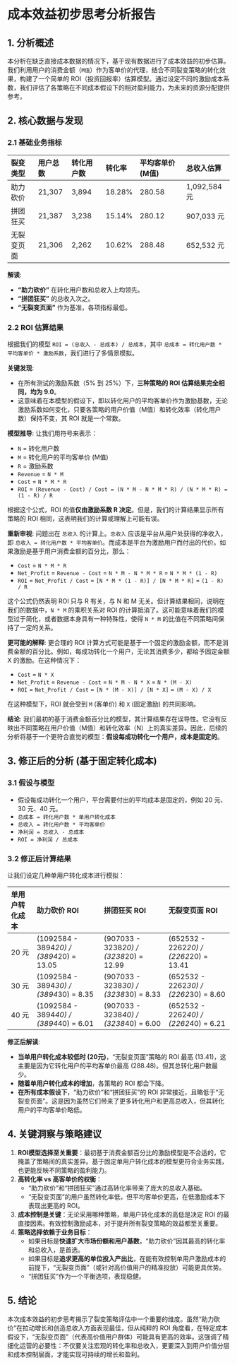 # 成本效益初步思考分析报告

## 1. 分析概述

本分析在缺乏直接成本数据的情况下，基于现有数据进行了成本效益的初步估算。我们利用用户的消费金额（`M值`）作为客单价的代理，结合不同裂变策略的转化效果，构建了一个简单的 ROI（投资回报率）估算模型。通过设定不同的激励成本系数，我们评估了各策略在不同成本假设下的相对盈利能力，为未来的资源分配提供参考。

## 2. 核心数据与发现

### 2.1 基础业务指标

| 裂变类型 | 用户总数 | 转化用户数 | 转化率 | 平均客单价 (M值) | 总收入估算 |
| :--- | :--- | :--- | :--- | :--- | :--- |
| 助力砍价 | 21,307 | 3,894 | 18.28% | 280.58 | 1,092,584 元 |
| 拼团狂买 | 21,387 | 3,238 | 15.14% | 280.12 | 907,033 元 |
| 无裂变页面 | 21,306 | 2,262 | 10.62% | 288.48 | 652,532 元 |

**解读**:
- **“助力砍价”** 在转化用户数和总收入上均领先。
- **“拼团狂买”** 的总收入次之。
- **“无裂变页面”** 作为基准，各项指标最低。

### 2.2 ROI 估算结果

根据我们的模型 `ROI = (总收入 - 总成本) / 总成本`，其中 `总成本 = 转化用户数 * 平均客单价 * 激励系数`，我们进行了多情景模拟。

**关键发现**:
- 在所有测试的激励系数（5% 到 25%）下，**三种策略的 ROI 估算结果完全相同，均为 9.0**。
- 这意味着在本模型的假设下，即以转化用户的平均客单价作为激励基数，无论激励系数如何变化，只要各策略的用户价值（M值）和转化效率（转化用户数）保持不变，其 ROI 就是一个常数。

**模型推导**:
让我们用符号来表示：
- `N` = 转化用户数
- `M` = 转化用户的平均客单价 (M值)
- `R` = 激励系数
- `Revenue` = `N * M`
- `Cost` = `N * M * R`
- `ROI` = `(Revenue - Cost) / Cost = (N * M - N * M * R) / (N * M * R) = (1 - R) / R`

根据这个公式，ROI 的值**仅由激励系数 R 决定**。但是，我们的计算结果显示所有策略的 ROI 相同，这表明我们的计算或理解上可能有误。

**重新审视**:
问题出在 `总收入` 的计算上。`总收入` 应该是平台从用户处获得的净收入，即 `总收入 = 转化用户数 * 平均客单价`。而成本是平台为激励用户而付出的代价。如果激励是基于用户消费金额的百分比，那么：
- `Cost` = `N * M * R`
- `Net_Profit` = `Revenue - Cost` = `N * M - N * M * R` = `N * M * (1 - R)`
- `ROI` = `Net_Profit / Cost` = `[N * M * (1 - R)] / [N * M * R]` = `(1 - R) / R`

这个公式仍然表明 ROI 只与 R 有关，与 N 和 M 无关。但计算结果相同，说明在我们的数据中，`N * M` 的乘积关系对 ROI 的计算抵消了。这可能意味着我们的模型过于简化，或者数据本身具有一种特殊性，使得 `N * M` 的比值在不同策略间保持了一定的关系。

**更可能的解释**:
更合理的 ROI 计算方式可能是基于一个固定的激励金额，而不是消费金额的百分比。例如，每成功转化一个用户，无论其消费多少，都给予固定金额 X 的激励。在这种情况下：
- `Cost` = `N * X`
- `Net_Profit` = `Revenue - Cost` = `N * M - N * X` = `N * (M - X)`
- `ROI` = `Net_Profit / Cost` = `[N * (M - X)] / [N * X]` = `(M - X) / X`

在这种模型下，ROI 就会受到 `M` (客单价) 和 `X` (固定激励) 的共同影响。

**结论**:
我们最初的基于消费金额百分比的模型，其计算结果存在误导性。它没有反映出不同策略在用户价值（M值）和转化效率（N）上的真实差异。因此，后续的分析将基于一个更符合直觉的模型：**假设每成功转化一个用户，成本是固定的**。

## 3. 修正后的分析 (基于固定转化成本)

### 3.1 假设与模型

- 假设每成功转化一个用户，平台需要付出的平均成本是固定的，例如 20 元、30 元、40 元。
- `总成本 = 转化用户数 * 单用户转化成本`
- `总收入 = 转化用户数 * 平均客单价`
- `净利润 = 总收入 - 总成本`
- `ROI = 净利润 / 总成本`

### 3.2 修正后计算结果

让我们设定几种单用户转化成本进行模拟：

| 单用户转化成本 | 助力砍价 ROI | 拼团狂买 ROI | 无裂变页面 ROI |
| :--- | :--- | :--- | :--- |
| 20 元 | (1092584 - 3894*20) / (3894*20) = 13.05 | (907033 - 3238*20) / (3238*20) = 12.99 | (652532 - 2262*20) / (2262*20) = 13.41 |
| 30 元 | (1092584 - 3894*30) / (3894*30) = 8.35 | (907033 - 3238*30) / (3238*30) = 8.33 | (652532 - 2262*30) / (2262*30) = 8.60 |
| 40 元 | (1092584 - 3894*40) / (3894*40) = 6.01 | (907033 - 3238*40) / (3238*40) = 6.00 | (652532 - 2262*40) / (2262*40) = 6.21 |

**修正后解读**:
- **当单用户转化成本较低时 (20元)**，“无裂变页面”策略的 ROI 最高 (13.41)，这主要是因为它转化用户的平均客单价最高 (288.48)。但其总转化用户数最少。
- **随着单用户转化成本的增加**，各策略的 ROI 都会下降。
- **在所有成本假设下**，“助力砍价”和“拼团狂买”的 ROI 非常接近，且略低于“无裂变页面”。这是因为虽然它们带来了更多转化用户和更高总收入，但其转化用户的平均客单价略低。

## 4. 关键洞察与策略建议

1.  **ROI模型选择至关重要**：最初基于消费金额百分比的激励模型是不合适的，它掩盖了策略间的真实差异。基于固定单用户转化成本的模型更符合业务实践，也更能反映不同策略的盈利能力。
2.  **高转化率 vs 高客单价的权衡**：
    *   “助力砍价”和“拼团狂买”通过高转化率带来了庞大的总收入基础。
    *   “无裂变页面”的用户虽然转化率低，但平均客单价更高，在低激励成本下表现出更高的 ROI。
3.  **成本控制是关键**：无论采用哪种策略，单用户转化成本的高低是决定 ROI 的最直接因素。有效控制激励成本，对于提升所有裂变策略的效益都至关重要。
4.  **策略选择依赖于业务目标**：
    *   如果目标是**快速扩大市场份额和用户基数**，“助力砍价”因其最高的转化率和总收入，是首选。
    *   如果目标是**追求更高的单位投入产出比**，在能有效控制单用户激励成本的前提下，“无裂变页面”（或针对高价值用户的精准投放）可能更具优势。
    *   “拼团狂买”作为一个平衡选项，表现稳健。

## 5. 结论

本次成本效益的初步思考揭示了裂变策略评估中一个重要的维度。虽然“助力砍价”在拉动增长和创造总收入方面表现最佳，但从纯粹的 ROI 角度看，在特定成本假设下，“无裂变页面”（代表高价值用户群体）可能具有更高的效率。这强调了精细化运营的必要性：不仅要关注宏观的转化率和总收入，更要深入到用户价值分层和成本控制层面，才能实现可持续的增长和盈利。